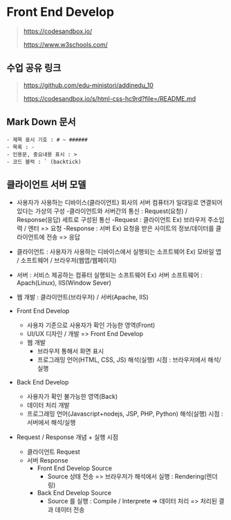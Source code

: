# Front End Develop

> https://codesandbox.io/
>
> https://www.w3schools.com/

## 수업 공유 링크

> https://github.com/edu-ministori/addinedu_10
>
> https://codesandbox.io/s/html-css-hc9rd?file=/README.md

## Mark Down 문서

```
- 제목 표시 기호 : # ~ ######
- 목록 : -
- 인용문, 중요내용 표시 : >
- 코드 블럭 : ` (backtick)
```

## 클라이언트 서버 모델

- 사용자가 사용하는 디바이스(클라이언트) 회사의 서버 컴퓨터가 일대일로 연결되어 있다는 가상의 구성 -클라이언트와 서버간의 통신 : Request(요청) / Response(응답) 세트로 구성된 통신
  -Request : 클라이언트
  Ex) 브라우저 주소입력 / 엔터 => 요청
  -Response : 서버
  Ex) 요청을 받은 사이트의 정보/데이터를 클라이언트에 전송 => 응답

- 클라이언트 : 사용자가 사용하는 디바이스에서 실행되는 소프트웨어
  Ex) 모바일 앱 / 소프트웨어 / 브라우저(웹앱/웹페이지)
- 서버 : 서비스 제공하는 컴퓨터 실행되는 소프트웨어
  Ex) 서버 소프트웨어 : Apach(Linux), IIS(Window Sever)

- 웹 개발 : 클라이언트(브라우저) / 서버(Apache, IIS)

- Front End Develop

  - 사용자 기준으로 사용자가 확인 가능한 영역(Front)
  - UI/UX 디자인 / 개발 => Front End Develop
  - 웹 개발
    - 브라우저 통해서 화면 표시
    - 프로그래밍 언어(HTML, CSS, JS) 해석(실행) 시점 : 브라우저에서 해석/실행

- Back End Develop

  - 사용자가 확인 불가능한 영역(Back)
  - 데이터 처리 개발
  - 프로그래밍 언어(Javascript+nodejs, JSP, PHP, Python) 해석(실행) 시점 : 서버에서 해석/실행

- Request / Response 개념 + 실행 시점
  - 클라이언트 Request
  - 서버 Response
    - Front End Develop Source
      - Source 상태 전송 => 브라우저가 해석에서 실행 : Rendering(렌더링)
    - Back End Develop Source
      - Source 를 실행 : Compile / Interprete => 데이터 처리 => 처리된 결과 데이터 전송
